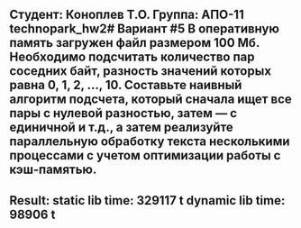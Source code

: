 Студент: Коноплев Т.О.
Группа: АПО-11
technopark_hw2#
Вариант #5 В оперативную память загружен файл размером 100 Мб. Необходимо подсчитать количество пар соседних байт, разность значений которых равна 0, 1, 2, …, 10. Составьте наивный алгоритм подсчета, который сначала ищет все пары с нулевой разностью, затем — с единичной и т.д., а затем реализуйте параллельную обработку текста несколькими процессами с учетом оптимизации работы с кэш-памятью.
-----------------------
Result:
static lib time: 329117 t
dynamic lib time: 98906 t
-----------------------
